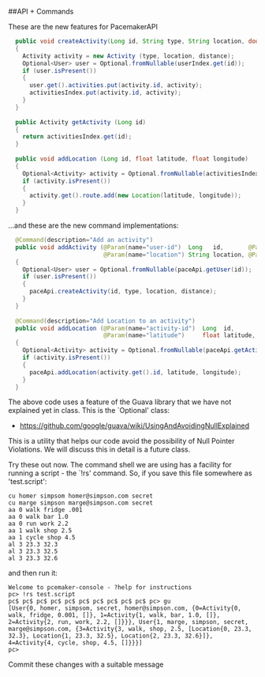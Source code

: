 ##API + Commands

These are the new features for PacemakerAPI

~~~java
  public void createActivity(Long id, String type, String location, double distance)
  {
    Activity activity = new Activity (type, location, distance);
    Optional<User> user = Optional.fromNullable(userIndex.get(id));
    if (user.isPresent())
    {
      user.get().activities.put(activity.id, activity);
      activitiesIndex.put(activity.id, activity);
    }
  }
  
  public Activity getActivity (Long id)
  {
    return activitiesIndex.get(id);
  }
  
  public void addLocation (Long id, float latitude, float longitude)
  {
    Optional<Activity> activity = Optional.fromNullable(activitiesIndex.get(id));
    if (activity.isPresent())
    {
      activity.get().route.add(new Location(latitude, longitude));
    }
  }
~~~

...and these are the new command implementations:

~~~java
  @Command(description="Add an activity")
  public void addActivity (@Param(name="user-id")  Long   id,       @Param(name="type") String type, 
                           @Param(name="location") String location, @Param(name="distance") double distance)
  {
    Optional<User> user = Optional.fromNullable(paceApi.getUser(id));
    if (user.isPresent())
    {
      paceApi.createActivity(id, type, location, distance);
    }
  }
  
  @Command(description="Add Location to an activity")
  public void addLocation (@Param(name="activity-id")  Long  id,   
                           @Param(name="latitude")     float latitude, @Param(name="longitude") float longitude)
  {
    Optional<Activity> activity = Optional.fromNullable(paceApi.getActivity(id));
    if (activity.isPresent())
    {
      paceApi.addLocation(activity.get().id, latitude, longitude);
    }
  }
~~~


The above code uses a feature of the Guava library that we have not explained yet in class. This is the `Optional' class:

- <https://github.com/google/guava/wiki/UsingAndAvoidingNullExplained>

This is a utility that helps our code avoid the possibility of Null Pointer Violations. We will discuss this in detail is a future class.

Try these out now. The command shell we are using has a facility for running a script - the `!rs' command. So, if you save this file somewhere as 'test.script':

~~~
cu homer simpsom homer@simpson.com secret
cu marge simpson marge@simpson.com secret
aa 0 walk fridge .001
aa 0 walk bar 1.0
aa 0 run work 2.2
aa 1 walk shop 2.5
aa 1 cycle shop 4.5
al 3 23.3 32.3
al 3 23.3 32.5
al 3 23.3 32.6
~~~

and then run it:

~~~
Welcome to pcemaker-console - ?help for instructions
pc> !rs test.script
pc$ pc$ pc$ pc$ pc$ pc$ pc$ pc$ pc$ pc$ pc> gu
[User{0, homer, simpsom, secret, homer@simpson.com, {0=Activity{0, walk, fridge, 0.001, []}, 1=Activity{1, walk, bar, 1.0, []}, 2=Activity{2, run, work, 2.2, []}}}, User{1, marge, simpson, secret, marge@simpson.com, {3=Activity{3, walk, shop, 2.5, [Location{0, 23.3, 32.3}, Location{1, 23.3, 32.5}, Location{2, 23.3, 32.6}]}, 4=Activity{4, cycle, shop, 4.5, []}}}]
pc> 
~~~

Commit these changes with a suitable message
		